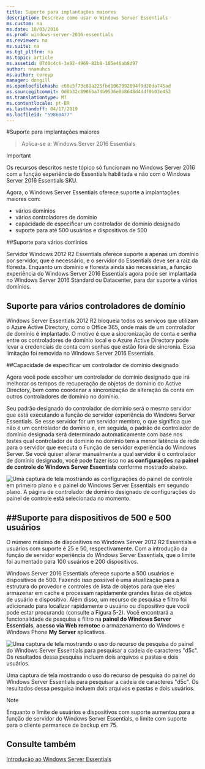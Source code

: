 ```yaml
---
title: Suporte para implantações maiores
description: Descreve como usar o Windows Server Essentials
ms.custom: na
ms.date: 10/03/2016
ms.prod: windows-server-2016-essentials
ms.reviewer: na
ms.suite: na
ms.tgt_pltfrm: na
ms.topic: article
ms.assetid: 07d0c4c6-3e92-4969-82b8-105e46ab8d97
author: nnamuhcs
ms.author: coreyp
manager: dongill
ms.openlocfilehash: c60e5f73c88a225fbd1067992894f9d20da745ad
ms.sourcegitcommit: 0d0b32c8986ba7db9536e0b8648d4ddf9b03e452
ms.translationtype: MT
ms.contentlocale: pt-BR
ms.lasthandoff: 04/17/2019
ms.locfileid: "59860477"
---
```

#<a name="support-for-larger-deployments"></a>Suporte para implantações maiores

>Aplica-se a: Windows Server 2016 Essentials

> [!IMPORTANT]  
> Os recursos descritos neste tópico só funcionam no Windows Server 2016 com a função experiência do Essentials habilitada e não com o Windows Server 2016 Essentials SKU.


Agora, o Windows Server Essentials oferece suporte a implantações maiores com:

- vários domínios
- vários controladores de domínio
- capacidade de especificar um controlador de domínio designado
- suporte para até 500 usuários e dispositivos de 500

##<a name="support-for-multiple-domains"></a>Suporte para vários domínios

Servidor Windows 2012 R2 Essentials oferece suporte a apenas um domínio por servidor, que é necessário, e o servidor do Essentials deve ser a raiz da floresta. Enquanto um domínio e floresta ainda são necessárias, a função experiência do Windows Server 2016 Essentials agora pode ser implantada no Windows Server 2016 Standard ou Datacenter, para dar suporte a vários domínios.

## <a name="support-for-multiple-domain-controllers"></a>Suporte para vários controladores de domínio

 Windows Server Essentials 2012 R2 bloqueia todos os serviços que utilizam o Azure Active Directory, como o Office 365, onde mais de um controlador de domínio é implantado. O motivo é que a sincronização de conta e senha entre os controladores de domínio local e o Azure Active Directory pode levar a credenciais de conta com senhas que estão fora de sincronia. Essa limitação foi removida no Windows Server 2016 Essentials.

##<a name="ability-to-specify-a-designated-domain-controller"></a>Capacidade de especificar um controlador de domínio designado

Agora você pode escolher um controlador de domínio designado que irá melhorar os tempos de recuperação de objetos de domínio do Active Directory, bem como coordenar a sincronização de alteração da conta em outros controladores de domínio no domínio.

Seu padrão designado do controlador de domínio será o mesmo servidor que está executando a função de servidor experiência do Windows Server Essentials. Se esse servidor for um servidor membro, o que significa que não é um controlador de domínio e, em seguida, o padrão de controlador de domínio designada será determinado automaticamente com base nos testes qual controlador de domínio no domínio tem a menor latência de rede para o servidor que executa o Função de servidor experiência do Windows Server. Se você quiser alterar manualmente a qual servidor é o controlador de domínio designado, você pode fazer isso no **as configurações** na **painel de controle do Windows Server Essentials** conforme mostrado abaixo.

![Uma captura de tela mostrando as configurações do painel de controle em primeiro plano e o painel do Windows Server Essentials em segundo plano. A página de controlador de domínio designado de configurações do painel de controle está selecionada no momento.](media/larger-deployments-1.PNG)

##<a name="support-for-500-users-and-500-devices"></a>Suporte para dispositivos de 500 e 500 usuários
-------------------------------------

O número máximo de dispositivos no Windows Server 2012 R2 Essentials e usuários com suporte é 25 e 50, respectivamente. Com a introdução da função de servidor experiência do Windows Server Essentials, que o limite foi aumentado para 100 usuários e 200 dispositivos.

Windows Server 2016 Essentials oferece suporte a 500 usuários e dispositivos de 500. Fazendo isso possível é uma atualização para a estrutura do provedor e controles de lista de objetos para que eles armazenar em cache e processam rapidamente grandes listas de objetos de usuário e dispositivo. Além disso, um recurso de pesquisa e filtro foi adicionado para localizar rapidamente o usuário ou dispositivo que você pode estar procurando (consulte a Figura 5-2). Você encontrará a funcionalidade de pesquisa e filtro na **painel do Windows Server Essentials**, **acesso via Web remoto**e o armazenamento do Windows e Windows Phone **My Server** aplicativos.

![Uma captura de tela mostrando o uso do recurso de pesquisa do painel do Windows Server Essentials para pesquisar a cadeia de caracteres "d5c". Os resultados dessa pesquisa incluem dois arquivos e pastas e dois usuários.](media/larger-deployments-2.PNG)

Uma captura de tela mostrando o uso do recurso de pesquisa do painel do Windows Server Essentials para pesquisar a cadeia de caracteres "d5c". Os resultados dessa pesquisa incluem dois arquivos e pastas e dois usuários.

> [!NOTE]  
> Enquanto o limite de usuários e dispositivos com suporte aumentou para a função de servidor do Windows Server Essentials, o limite com suporte para o cliente permanece de backup em 75.

<a name="see-also"></a>Consulte também
--------
[Introdução ao Windows Server Essentials](get-started.md)
